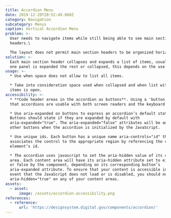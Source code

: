 ```yaml
---
title: Accordion Menu
date: 2019-12-20T20:52:49.060Z
category: Navigation
subcategory: Menus
caption: Vertical Accordion Menu
problem: >-
  User needs to navigate items while still being able to see main section
  headers.\

  The layout does not permit main section headers to be organized horizontally.
solution: >-
  Each main section header collapses and expands a list of items, usually when
  one panel is expanded the rest or collapsed, this depends on the use case.
usage: >-
  * Use when space does not allow to list all items.

  * Take into consideration space used when collapsed and when list with most
  items is open.
accessibility: >-
  * **Code header areas in the accordion as buttons**. Using a 'button' assures
  that accordions are usable with both screen readers and the keyboard.

  * Use aria-expanded on buttons to express an accordion’s default state.
  Buttons should state if they are expanded by default with
  aria-expanded="true". The aria-expanded="false" attributes will be added to
  other buttons when the accordion is initialized by the JavaScript.

  * Use unique ids. Each button has a unique name aria-controls="id" that
  associates the control to the appropriate region by referencing the controlled
  element’s id.

  * The accordion uses javascript to set the aria-hidden value of its content
  area. Each content area will have its aria-hidden attribute set to either true
  or false by the component, depending on its corresponding button’s
  aria-expanded attribute. To ensure that your content is accessible in the
  event that the JavaScript does not load or is disabled, you should not set
  aria-hidden="true" on any of your content areas.
assets:
  - asset:
      image: /assets/accordion-accessibility.png
references:
  - reference:
      url: 'https://designsystem.digital.gov/components/accordion/'
---
```


